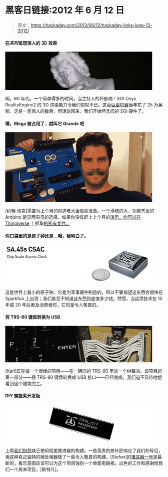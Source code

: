 # 黑客日链接:2012 年 6 月 12 日

> 原文：<https://hackaday.com/2012/06/12/hackaday-links-june-12-2012/>

#### 在*实时*呈现惊人的 3D 效果

![](img/a9f6805112b4527433276697a91e570e.png "beet")

啊，90 年代。一个简单得多的时间，当主持人的坏影响！SGI Onyx RealityEngine2 的 3D 渲染能力令我们惊叹不已。这台[巨型机器](http://hardware.majix.org/computers/sgi.onyx/onyx.shtml)当年花了 25 万英镑，这是一笔惊人的数目，但话说回来，我们开始怀念旧的 SGI 硬件了。

#### 嗯，Mega 被占用了…就叫它 Grande 吧

![](img/a1f1c4da995e501fc2eb95f3c27ac2cb.png "Mega")

[约翰·派克]需要为上个月的创造者大会做些准备。一个滑稽的大，功能齐全的 Arduino 是显而易见的选择。如果你没有赶上上个月的[演示，你可以在 Thingiverse](http://makerfaire.com/pub/e/8185) 上抓取[的所有文件。](http://www.thingiverse.com/thing:24225)

#### 你口袋里的是原子钟还是…哦，我明白了。

![](img/ba0469d0e46c74361c4c65e697f56b82.png "clock")

这是世界上最小的原子钟。它是为军事硬件制造的，所以不要指望这东西会很快在 Sparkfun 上出现；我们甚至不知道这东西到底值多少钱。然而，当这项技术在 10 年或 20 年后惠及消费者时，它将是令人敬畏的。

#### 将 TRS-80 键盘转换为 USB

![](img/2bd7a0a473e5f225ad67b10a5d14db7c.png "TRASH80")

[Karl]正在做一个很棒的项目——在一辆旧的 TRS-80 里放一个树莓派。该项目的第一部分——将 TRS-80 键盘转换成 USB 接口——已经完成。我们迫不及待地想看到这个建筑完工。

#### DIY 螺旋桨开发板

![](img/9f730bfb8cd4fa09793a2fbdc1ad6d94.png "prop")

上周[我们抱怨](http://hackaday.com/2012/06/08/building-a-1980s-microcomputer-with-a-parallax-propeller/)缺乏使用视差推进器的构建。一些高贵的修补匠响应了我们的号召，用这种真正独特的微处理器做了一些令人敬畏的构建。[Stefan]的[推进器一号](http://diy-2010.net/community/2010/12/29/propeller-one/)是最新的，看示意图应该可以为这个项目蚀刻一个单面电路板。出色的工作和感谢给我们一个周末项目，[斯特凡]。
